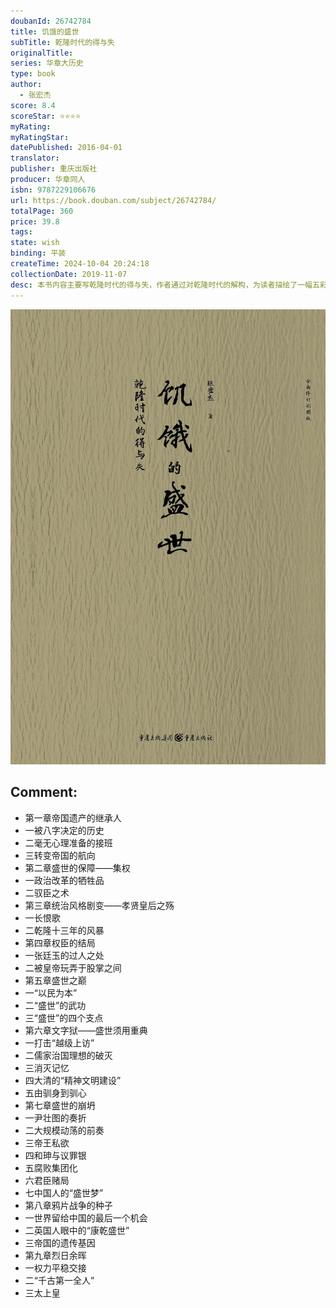 ```yaml
---
doubanId: 26742784
title: 饥饿的盛世
subTitle: 乾隆时代的得与失
originalTitle: 
series: 华章大历史
type: book
author: 
  - 张宏杰
score: 8.4
scoreStar: ⭐⭐⭐⭐
myRating: 
myRatingStar: 
datePublished: 2016-04-01
translator: 
publisher: 重庆出版社
producer: 华章同人
isbn: 9787229106676
url: https://book.douban.com/subject/26742784/
totalPage: 360
price: 39.8
tags: 
state: wish
binding: 平装
createTime: 2024-10-04 20:24:18
collectionDate: 2019-11-07
desc: 本书内容主要写乾隆时代的得与失，作者通过对乾隆时代的解构，为读者描绘了一幅五彩斑斓的“盛世”图景，同时深刻揭示了近代中国失落的秘密。乾隆统治下的中国，纵向比，是中国之前几千年历史中人口最多、国力最盛的时期。横向比，是当时世界上最强大、最富庶的国家。称之为中国历史上最大的盛世，毫不为过。乾隆时代创造了空前的政治稳定，养活了数量空前的人口，奠定了今天的版图。但是，作者从更深的层次看到，表面的繁荣昌盛背后，隐藏着的，是巨大的危机。乾隆在位六十年，正好是英国经历了产业革命的全过程。乾隆十三年（1748年），孟德斯鸠发表了名著《论法的精神》。乾隆四十一年（1776年），美国宣布独立。乾隆五十四年（1789年），法国爆发资产阶级大革命。而在地球的另一端，乾隆皇帝沉浸在“盛世”的梦境中不能自拔，想尽一切办法维持他的封建统治。可以说，中国在这个时期，错失了与世...(展开全部)本书内容主要写乾隆时代的得与失，作者通过对乾隆时代的解构，为读者描绘了一幅五彩斑斓的“盛世”图景，同时深刻揭示了近代中国失落的秘密。乾隆统治下的中国，纵向比，是中国之前几千年历史中人口最多、国力最盛的时期。横向比，是当时世界上最强大、最富庶的国家。称之为中国历史上最大的盛世，毫不为过。乾隆时代创造了空前的政治稳定，养活了数量空前的人口，奠定了今天的版图。但是，作者从更深的层次看到，表面的繁荣昌盛背后，隐藏着的，是巨大的危机。乾隆在位六十年，正好是英国经历了产业革命的全过程。乾隆十三年（1748年），孟德斯鸠发表了名著《论法的精神》。乾隆四十一年（1776年），美国宣布独立。乾隆五十四年（1789年），法国爆发资产阶级大革命。而在地球的另一端，乾隆皇帝沉浸在“盛世”的梦境中不能自拔，想尽一切办法维持他的封建统治。可以说，中国在这个时期，错失了与世界文明接触的机会，没有赶上世界发展的大潮。这直接导致了中国接下来的持续衰落，甚至沦落为“东亚病夫”。另外，本书还对乾隆的出身个人生活，性格等做了介绍。张宏杰：蒙古族，1972年生于辽宁。东北财经大学经济学学士，复旦大学历史学博士，清华大学博士后，现就职于中国人民大学清史所。著有《大明王朝的七张面孔》《曾国藩的正面与侧面》《坐天下》《中国国民性演变历程》等。《百家讲坛》主讲人，大型纪录片《楚国八百年》总撰稿。
---
```


![image](99.Attachments/Files/s28501632.jpg)

Comment: 
---



  - 第一章帝国遗产的继承人
  - 一被八字决定的历史
  - 二毫无心理准备的接班
  - 三转变帝国的航向
  - 第二章盛世的保障——集权
  - 一政治改革的牺牲品
  - 二驭臣之术
  - 第三章统治风格剧变——孝贤皇后之殇
  - 一长恨歌
  - 二乾隆十三年的风暴
  - 第四章权臣的结局
  - 一张廷玉的过人之处
  - 二被皇帝玩弄于股掌之间
  - 第五章盛世之巅
  - 一“以民为本”
  - 二“盛世”的武功
  - 三“盛世”的四个支点
  - 第六章文字狱——盛世须用重典
  - 一打击“越级上访”
  - 二儒家治国理想的破灭
  - 三消灭记忆
  - 四大清的“精神文明建设”
  - 五由驯身到驯心
  - 第七章盛世的崩坍
  - 一尹壮图的奏折
  - 二大规模动荡的前奏
  - 三帝王私欲
  - 四和珅与议罪银
  - 五腐败集团化
  - 六君臣赌局
  - 七中国人的“盛世梦”
  - 第八章鸦片战争的种子
  - 一世界留给中国的最后一个机会
  - 二英国人眼中的“康乾盛世”
  - 三帝国的遗传基因
  - 第九章烈日余晖
  - 一权力平稳交接
  - 二“千古第一全人”
  - 三太上皇
